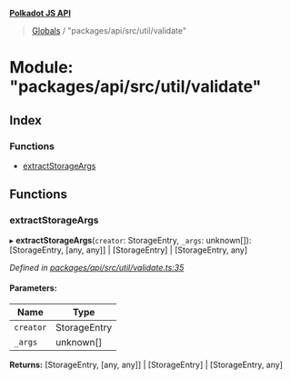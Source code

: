 **[Polkadot JS API](../README.md)**

> [Globals](../globals.md) / "packages/api/src/util/validate"

# Module: "packages/api/src/util/validate"

## Index

### Functions

* [extractStorageArgs](_packages_api_src_util_validate_.md#extractstorageargs)

## Functions

### extractStorageArgs

▸ **extractStorageArgs**(`creator`: StorageEntry, `_args`: unknown[]): [StorageEntry, [any, any]] \| [StorageEntry] \| [StorageEntry, any]

*Defined in [packages/api/src/util/validate.ts:35](https://github.com/polkadot-js/api/blob/d3703c072/packages/api/src/util/validate.ts#L35)*

#### Parameters:

Name | Type |
------ | ------ |
`creator` | StorageEntry |
`_args` | unknown[] |

**Returns:** [StorageEntry, [any, any]] \| [StorageEntry] \| [StorageEntry, any]
